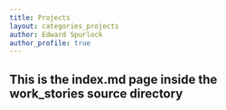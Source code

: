 ```yaml
---
title: Projects
layout: categories_projects
author: Edward Spurlock
author_profile: true
---
```


## This is the index.md page inside the work_stories source directory